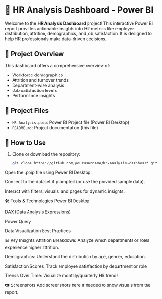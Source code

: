 # 🧠 HR Analysis Dashboard - Power BI

Welcome to the **HR Analysis Dashboard** project! This interactive Power BI report provides actionable insights into HR metrics like employee distribution, attrition, demographics, and job satisfaction. It is designed to help HR professionals make data-driven decisions.

## 📌 Project Overview

This dashboard offers a comprehensive overview of:
- Workforce demographics
- Attrition and turnover trends
- Department-wise analysis
- Job satisfaction levels
- Performance insights

## 📁 Project Files

- `HR Analysis.pbip`: Power BI Project file (Power BI Desktop)
- `README.md`: Project documentation (this file)

## 🚀 How to Use

1. Clone or download the repository:
   ```bash
   git clone https://github.com/yourusername/hr-analysis-dashboard.git
Open the .pbip file using Power BI Desktop.

Connect to the dataset if prompted (or use the provided sample data).

Interact with filters, visuals, and pages for dynamic insights.

🛠️ Tools & Technologies
Power BI Desktop

DAX (Data Analysis Expressions)

Power Query

Data Visualization Best Practices

📊 Key Insights
Attrition Breakdown: Analyze which departments or roles experience higher attrition.

Demographics: Understand the distribution by age, gender, education.

Satisfaction Scores: Track employee satisfaction by department or role.

Trends Over Time: Visualize monthly/quarterly HR trends.

📷 Screenshots
Add screenshots here if needed to show visuals from the report.
